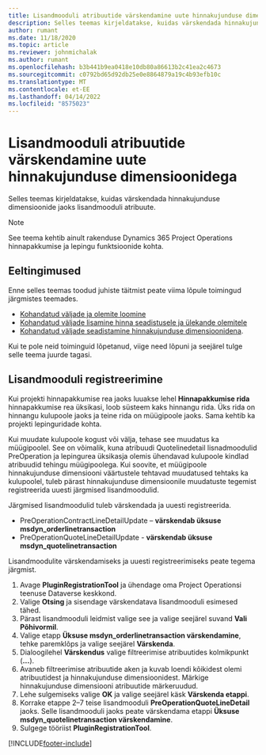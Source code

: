 ```yaml
---
title: Lisandmooduli atribuutide värskendamine uute hinnakujunduse dimensioonidega
description: Selles teemas kirjeldatakse, kuidas värskendada hinnakujunduse dimensioonide jaoks lisandmooduli atribuute.
author: rumant
ms.date: 11/18/2020
ms.topic: article
ms.reviewer: johnmichalak
ms.author: rumant
ms.openlocfilehash: b3b441b9ea0418e10db80a86613b2c41ea2c4673
ms.sourcegitcommit: c0792bd65d92db25e0e8864879a19c4b93efb10c
ms.translationtype: MT
ms.contentlocale: et-EE
ms.lasthandoff: 04/14/2022
ms.locfileid: "8575023"
---
```

# <a name="update-plug-in-attributes-with-new-pricing-dimensions"></a>Lisandmooduli atribuutide värskendamine uute hinnakujunduse dimensioonidega

Selles teemas kirjeldatakse, kuidas värskendada hinnakujunduse dimensioonide jaoks lisandmooduli atribuute.

> [!NOTE]
> See teema kehtib ainult rakenduse Dynamics 365 Project Operations hinnapakkumise ja lepingu funktsioonide kohta.

## <a name="prerequisites"></a>Eeltingimused
Enne selles teemas toodud juhiste täitmist peate viima lõpule toimingud järgmistes teemades.

  - [Kohandatud väljade ja olemite loomine](create-custom-fields-entities-pricing-dimensions.md) 
  - [Kohandatud väljade lisamine hinna seadistusele ja ülekande olemitele ](add-custom-fields-price-setup-transactional-entities.md)
  - [Kohandatud väljade seadistamine hinnakujunduse dimensioonidena](set-up-custom-fields-pricing-dimensions.md). 
  
Kui te pole neid toiminguid lõpetanud, viige need lõpuni ja seejärel tulge selle teema juurde tagasi.

## <a name="register-a-plug-in"></a>Lisandmooduli registreerimine
Kui projekti hinnapakkumise rea jaoks luuakse lehel **Hinnapakkumise rida** hinnapakkumise rea üksikasi, loob süsteem kaks hinnangu rida. Üks rida on hinnangu kulupoole jaoks ja teine rida on müügipoole jaoks. Sama kehtib ka projekti lepinguridade kohta.

Kui muudate kulupoole kogust või välja, tehase see muudatus ka müügipoolel. See on võimalik, kuna atribuudi Quotelinedetail lisnadmoodulid PreOperation ja lepingurea üksikasja olemis ühendavad kulupoole kindlad atribuudid tehingu müügipoolega. Kui soovite, et müügipoole hinnakujunduse dimensiooni väärtustele tehtavad muudatused tehtaks ka kulupoolel, tuleb pärast hinnakujunduse dimensioonile muudatuste tegemist registreerida uuesti järgmised lisandmoodulid.

Järgmised lisandmoodulid tuleb värskendada ja uuesti registreerida.

- PreOperationContractLineDetailUpdate – **värskendab üksuse msdyn_orderlinetransaction**
- PreOperationQuoteLineDetailUpdate - **värskendab üksuse msdyn_quotelinetransaction**

Lisandmoodulite värskendamiseks ja uuesti registreerimiseks peate tegema järgmist.

1. Avage **PluginRegistrationTool** ja ühendage oma Project Operationsi teenuse Dataverse keskkond.
2. Valige **Otsing** ja sisendage värskendatava lisandmooduli esimesed tähed.
3. Pärast lisandmooduli leidmist valige see ja valige seejärel suvand **Vali Põhivormil**.
4. Valige etapp **Üksuse msdyn_orderlinetransaction värskendamine**, tehke paremklõps ja valige seejärel **Värskenda**.
5. Dialoogilehel **Värskendus** valige filtreerimise atribuutides kolmikpunkt (**...**).
6. Avaneb filtreerimise atribuutide aken ja kuvab loendi kõikidest olemi atribuutidest ja hinnakujunduse dimensioonidest. Märkige hinnakujunduse dimensiooni atribuutide märkeruudud.
7. Lehe sulgemiseks valige **OK** ja valige seejärel käsk **Värskenda etappi**.
8. Korrake etappe 2–7 teise lisandmooduli **PreOperationQuoteLineDetail** jaoks. Selle lisandmooduli jaoks peate värskendama etappi **Üksuse msdyn_quotelinetransaction värskendamine**.
9. Sulgege tööriist **PluginRegistrationTool**.


[!INCLUDE[footer-include](../includes/footer-banner.md)]